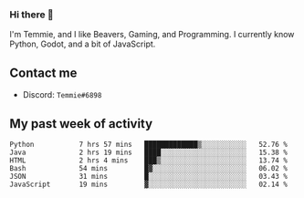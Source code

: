 ### Hi there 👋
I'm Temmie, and I like Beavers, Gaming, and Programming. I currently know Python, Godot, and a bit of JavaScript.

## Contact me
* Discord: `Temmie#6898`

## My past week of activity
<!--START_SECTION:waka-->

```text
Python           7 hrs 57 mins   █████████████▒░░░░░░░░░░░   52.76 %
Java             2 hrs 19 mins   ████░░░░░░░░░░░░░░░░░░░░░   15.38 %
HTML             2 hrs 4 mins    ███▒░░░░░░░░░░░░░░░░░░░░░   13.74 %
Bash             54 mins         █▓░░░░░░░░░░░░░░░░░░░░░░░   06.02 %
JSON             31 mins         █░░░░░░░░░░░░░░░░░░░░░░░░   03.43 %
JavaScript       19 mins         ▓░░░░░░░░░░░░░░░░░░░░░░░░   02.14 %
```

<!--END_SECTION:waka-->
